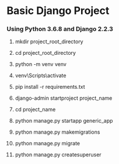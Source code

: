 # Basic Django Project

### Using Python 3.6.8 and Django 2.2.3

1. mkdir project_root_directory
2. cd project_root_directory

3. python -m venv venv
4. venv\Scripts\activate

5. pip install -r requirements.txt

6. django-admin startproject project_name
7. cd project_name

8. python manage.py startapp generic_app

9. python manage.py makemigrations
10. python manage.py migrate

11. python manage.py createsuperuser

